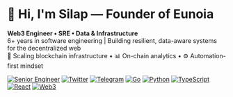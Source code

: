 # 👋 Hi, I'm Silap — Founder of Eunoia

**Web3 Engineer • SRE • Data & Infrastructure**  
6+ years in software engineering | Building resilient, data-aware systems for the decentralized web  
🔭 Scaling blockchain infrastructure • 📊 On-chain analytics • ⚙️ Automation-first mindset

[![Senior Engineer](https://img.shields.io/badge/Senior_Engineer-FF5722?style=flat&logo=github&logoColor=white)](https://github.com/crazy1997)
[![Twitter](https://img.shields.io/badge/Twitter-000000?style=flat&logo=x&logoColor=white)](https://twitter.com/silap1997)
[![Telegram](https://img.shields.io/badge/Telegram-26A5E4?style=flat&logo=telegram&logoColor=white)](https://t.me/futurebildev)
[![Go](https://img.shields.io/badge/Go-00ADD8?style=flat&logo=go&logoColor=white)](https://go.dev)
[![Python](https://img.shields.io/badge/Python-3776AB?style=flat&logo=python&logoColor=white)](https://python.org)
[![TypeScript](https://img.shields.io/badge/TypeScript-3178C6?style=flat&logo=typescript&logoColor=white)](https://www.typescriptlang.org)
[![React](https://img.shields.io/badge/React-61DAFB?style=flat&logo=react&logoColor=black)](https://react.dev)
[![Web3](https://img.shields.io/badge/Web3-3198FF?style=flat&logo=ethereum&logoColor=white)](https://ethereum.org)